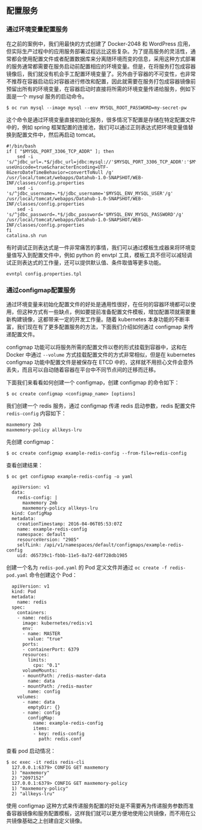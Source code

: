 ## 配置服务
### 通过环境变量配置服务  

在之前的案例中，我们用最快的方式创建了 Docker-2048 和 WordPress 应用，但实际生产过程中的应用服务部署过程远比这些复杂。为了提高服务的灵活性，通常都会使用配置文件或者配置数据库来分离随环境而变的信息，采用这种方式部署的服务通常都需要在服务启动前配置相应的环境变量。但是，在将服务打包成容器镜像后，我们就没有机会手工配置环境变量了。另外由于容器的不可变性，也非常不推荐在容器启动后对容器进行修改和配置，因此就需要在服务打包成容器镜像前预留出所有的环境变量，在容器启动时直接将所需的环境变量传递给服务，例如下面是一个 mysql 服务的启动命令。

```    
$ oc run mysql --image mysql --env MYSQL_ROOT_PASSWORD=my-secret-pw  
``` 
这个命令是通过环境变量直接初始化服务，很多情况下配置是存储在特定配置文件中的，例如 spring 框架配置的连接池，我们可以通过正则表达式把环境变量值替换到配置文件中，然后再启动 tomcat。

```    
#!/bin/bash
if [ "$MYSQL_PORT_3306_TCP_ADDR" ]; then
	sed -i 's/^jdbc_url=.*$/jdbc_url=jdbc:mysql://'$MYSQL_PORT_3306_TCP_ADDR':'$MYSQL_PORT_3306_TCP_PORT'/'$MYSQL_ENV_MYSQL_DATABASE'?useUnicode=true&characterEncoding=UTF-8&zeroDateTimeBehavior=convertToNull /g' /usr/local/tomcat/webapps/Datahub-1.0-SNAPSHOT/WEB-INF/classes/config.properties
	sed -i  's/^jdbc_username=.*$/jdbc_username='$MYSQL_ENV_MYSQL_USER'/g' /usr/local/tomcat/webapps/Datahub-1.0-SNAPSHOT/WEB-INF/classes/config.properties
	sed -i 's/^jdbc_password=.*$/jdbc_password='$MYSQL_ENV_MYSQL_PASSWORD'/g' /usr/local/tomcat/webapps/Datahub-1.0-SNAPSHOT/WEB-INF/classes/config.properties
fi
catalina.sh run  
``` 

有时调试正则表达式是一件非常痛苦的事情，我们可以通过模板生成器来将环境变量值写入到配置文件中，例如 python 的 envtpl 工具，模板工具不但可以减轻调试正则表达式的工作量，还可以提供默认值、条件取值等更多功能。

``` 
evntpl config.properties.tpl
``` 

### 通过configmap配置服务

通过环境变量来初始化配置文件的好处是通用性很好，在任何的容器环境都可以使用，但这种方式有一些缺点，例如要提前准备配置文件模板，增加配置项就需要重新构建镜像，这都带来一定的开发工作量。随着 kubernetes 本身功能的不断丰富，我们现在有了更多配置服务的方法，下面我们介绍如何通过 configmap 来传递配置文件。

configmap 功能可以将服务所需的配置文件以卷的形式挂载到容器中，这和在 Docker 中通过 `--volume` 方式挂载配置文件的方式非常相似，但是在 kubernetes configmap 功能中配置文件是被保存在 ETCD 中的，这样就不用担心文件会意外丢失，而且可以自动随着容器在平台中不同节点间的迁移而迁移。

下面我们来看看如何创建一个 configmap，创建 configmap 的命令如下：

``` 
$ oc create configmap <configmap_name> [options]
``` 

我们创建一个 redis 服务，通过 configmap 传递 redis 启动参数，redis 配置文件 `redis-config` 内容如下：

``` 
maxmemory 2mb
maxmemory-policy allkeys-lru
``` 

先创建 configmap：

``` 
$ oc create configmap example-redis-config --from-file=redis-config
```  

查看创建结果：

``` 
$ oc get configmap example-redis-config -o yaml

  apiVersion: v1
  data:
    redis-config: |
      maxmemory 2mb
      maxmemory-policy allkeys-lru
  kind: ConfigMap
  metadata:
    creationTimestamp: 2016-04-06T05:53:07Z
    name: example-redis-config
    namespace: default
    resourceVersion: "2985"
    selfLink: /api/v1/namespaces/default/configmaps/example-redis-config
    uid: d65739c1-fbbb-11e5-8a72-68f728db1985
```  

创建一个名为 `redis-pod.yaml` 的 Pod 定义文件并通过 `oc create -f redis-pod.yaml` 命令创建这个 Pod：

```
  apiVersion: v1
  kind: Pod
  metadata:
    name: redis
  spec:
    containers:
    - name: redis
      image: kubernetes/redis:v1
      env:
      - name: MASTER
        value: "true"
      ports:
      - containerPort: 6379
      resources:
        limits:
          cpu: "0.1"
      volumeMounts:
      - mountPath: /redis-master-data
        name: data
      - mountPath: /redis-master
        name: config
    volumes:
      - name: data
        emptyDir: {}
      - name: config
        configMap:
          name: example-redis-config
          items:
          - key: redis-config
            path: redis.conf
```  

查看 pod 启动情况：

```  
$ oc exec -it redis redis-cli
  127.0.0.1:6379> CONFIG GET maxmemory
  1) "maxmemory"
  2) "2097152"
  127.0.0.1:6379> CONFIG GET maxmemory-policy
  1) "maxmemory-policy"
  2) "allkeys-lru"
```  

使用 configmap 这种方式来传递服务配置的好处是不需要再为传递服务参数而准备容器镜像和服务配置模板，这样我们就可以更方便地使用公共镜像，而不用在公共镜像基础之上创建自定义镜像。